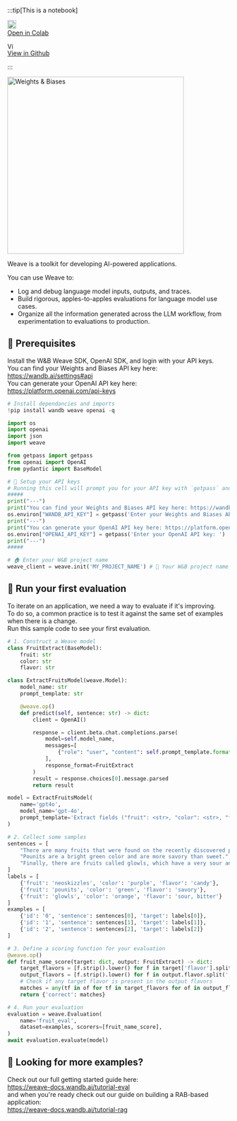 

:::tip[This is a notebook]

<a href="https://colab.research.google.com/github/wandb/weave/blob/master/docs/./notebooks/Intro_to_W&B_Weave_Hello_Eval.ipynb" target="_blank" rel="noopener noreferrer" class="navbar__item navbar__link button button--secondary button--med margin-right--sm notebook-cta-button"><div><img src="https://upload.wikimedia.org/wikipedia/commons/archive/d/d0/20221103151430%21Google_Colaboratory_SVG_Logo.svg" alt="Open In Colab" height="20px" /><div>Open in Colab</div></div></a>

<a href="https://github.com/wandb/weave/blob/master/docs/./notebooks/Intro_to_W&B_Weave_Hello_Eval.ipynb" target="_blank" rel="noopener noreferrer" class="navbar__item navbar__link button button--secondary button--med margin-right--sm notebook-cta-button"><div><img src="https://upload.wikimedia.org/wikipedia/commons/9/91/Octicons-mark-github.svg" alt="View in Github" height="15px" /><div>View in Github</div></div></a>

:::


<img src="http://wandb.me/logo-im-png" width="400" alt="Weights & Biases" />

Weave is a toolkit for developing AI-powered applications.

You can use Weave to:
- Log and debug language model inputs, outputs, and traces.
- Build rigorous, apples-to-apples evaluations for language model use cases.
- Organize all the information generated across the LLM workflow, from experimentation to evaluations to production.

## 🔑 Prerequisites

Install the W&B Weave SDK, OpenAI SDK, and login with your API keys.\
You can find your Weights and Biases API key here: https://wandb.ai/settings#api \
You can generate your OpenAI API key here: https://platform.openai.com/api-keys



```python
# Install dependancies and imports
!pip install wandb weave openai -q

import os
import openai
import json
import weave

from getpass import getpass
from openai import OpenAI
from pydantic import BaseModel

# 🔑 Setup your API keys
# Running this cell will prompt you for your API key with `getpass` and will not echo to the terminal.
#####
print("---")
print("You can find your Weights and Biases API key here: https://wandb.ai/settings#api")
os.environ["WANDB_API_KEY"] = getpass('Enter your Weights and Biases API key: ')
print("---")
print("You can generate your OpenAI API key here: https://platform.openai.com/api-keys")
os.environ["OPENAI_API_KEY"] = getpass('Enter your OpenAI API key: ')
print("---")
#####

# 🏠 Enter your W&B project name
weave_client = weave.init('MY_PROJECT_NAME') # 🐝 Your W&B project name
```

## 🐝 Run your first evaluation

To iterate on an application, we need a way to evaluate if it's improving.\
To do so, a common practice is to test it against the same set of examples when there is a change. \
Run this sample code to see your first evaluation.


```python
# 1. Construct a Weave model
class FruitExtract(BaseModel):
    fruit: str
    color: str
    flavor: str

class ExtractFruitsModel(weave.Model):
    model_name: str
    prompt_template: str

    @weave.op()
    def predict(self, sentence: str) -> dict:
        client = OpenAI()

        response = client.beta.chat.completions.parse(
            model=self.model_name,
            messages=[
                {"role": "user", "content": self.prompt_template.format(sentence=sentence)}
            ],
            response_format=FruitExtract
        )
        result = response.choices[0].message.parsed
        return result

model = ExtractFruitsModel(
    name='gpt4o',
    model_name='gpt-4o',
    prompt_template='Extract fields ("fruit": <str>, "color": <str>, "flavor": <str>) as json, from the following text : {sentence}'
)

# 2. Collect some samples
sentences = [
    "There are many fruits that were found on the recently discovered planet Goocrux. There are neoskizzles that grow there, which are purple and taste like candy.",
    "Pounits are a bright green color and are more savory than sweet.",
    "Finally, there are fruits called glowls, which have a very sour and bitter taste which is acidic and caustic, and a pale orange tinge to them."
]
labels = [
    {'fruit': 'neoskizzles', 'color': 'purple', 'flavor': 'candy'},
    {'fruit': 'pounits', 'color': 'green', 'flavor': 'savory'},
    {'fruit': 'glowls', 'color': 'orange', 'flavor': 'sour, bitter'}
]
examples = [
    {'id': '0', 'sentence': sentences[0], 'target': labels[0]},
    {'id': '1', 'sentence': sentences[1], 'target': labels[1]},
    {'id': '2', 'sentence': sentences[2], 'target': labels[2]}
]

# 3. Define a scoring function for your evaluation
@weave.op()
def fruit_name_score(target: dict, output: FruitExtract) -> dict:
    target_flavors = [f.strip().lower() for f in target['flavor'].split(',')]
    output_flavors = [f.strip().lower() for f in output.flavor.split(',')]
    # Check if any target flavor is present in the output flavors
    matches = any(tf in of for tf in target_flavors for of in output_flavors)
    return {'correct': matches}

# 4. Run your evaluation
evaluation = weave.Evaluation(
    name='fruit_eval',
    dataset=examples, scorers=[fruit_name_score],
)
await evaluation.evaluate(model)
```

## 🚀 Looking for more examples?
Check out our full getting started guide here:\
https://weave-docs.wandb.ai/tutorial-eval \
and when you're ready check out our guide on building a RAB-based application:\
https://weave-docs.wandb.ai/tutorial-rag
